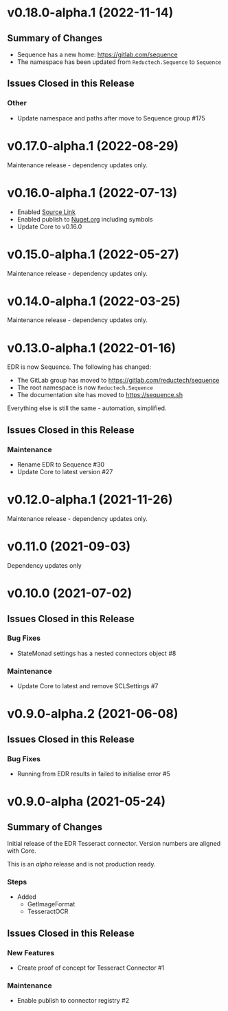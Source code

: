 # v0.18.0-alpha.1 (2022-11-14)

## Summary of Changes

- Sequence has a new home: https://gitlab.com/sequence
- The namespace has been updated from `Reductech.Sequence` to `Sequence`

## Issues Closed in this Release

### Other

- Update namespace and paths after move to Sequence group #175

# v0.17.0-alpha.1 (2022-08-29)

Maintenance release - dependency updates only.

# v0.16.0-alpha.1 (2022-07-13)

- Enabled [Source Link](https://docs.microsoft.com/en-us/dotnet/standard/library-guidance/sourcelink)
- Enabled publish to [Nuget.org](https://www.nuget.org) including symbols
- Update Core to v0.16.0

# v0.15.0-alpha.1 (2022-05-27)

Maintenance release - dependency updates only.

# v0.14.0-alpha.1 (2022-03-25)

Maintenance release - dependency updates only.

# v0.13.0-alpha.1 (2022-01-16)

EDR is now Sequence. The following has changed:

- The GitLab group has moved to https://gitlab.com/reductech/sequence
- The root namespace is now `Reductech.Sequence`
- The documentation site has moved to https://sequence.sh

Everything else is still the same - automation, simplified.

## Issues Closed in this Release

### Maintenance

- Rename EDR to Sequence #30
- Update Core to latest version #27

# v0.12.0-alpha.1 (2021-11-26)

Maintenance release - dependency updates only.

# v0.11.0 (2021-09-03)

Dependency updates only

# v0.10.0 (2021-07-02)

## Issues Closed in this Release

### Bug Fixes

- StateMonad settings has a nested connectors object #8

### Maintenance

- Update Core to latest and remove SCLSettings #7

# v0.9.0-alpha.2 (2021-06-08)

## Issues Closed in this Release

### Bug Fixes

- Running from EDR results in failed to initialise error #5

# v0.9.0-alpha (2021-05-24)

## Summary of Changes

Initial release of the EDR Tesseract connector.
Version numbers are aligned with Core.

This is an _alpha_ release and is not production ready.

### Steps

- Added
  - GetImageFormat
  - TesseractOCR

## Issues Closed in this Release

### New Features

- Create proof of concept for Tesseract Connector #1

### Maintenance

- Enable publish to connector registry #2
